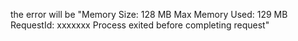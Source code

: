 the error will be "Memory Size: 128 MB Max Memory Used: 129 MB RequestId: xxxxxxx Process exited before completing request"